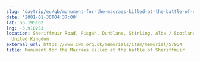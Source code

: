 ```yaml
---
slug: "daytrip/eu/gb/monument-for-the-macraes-killed-at-the-battle-of-sheriffmuir"
date: '2001-01-30T04:37:00'
lat: 56.195162
lng: -3.910253
location: Sheriffmuir Road, Pisgah, Dunblane, Stirling, Alba / Scotland, FK15 0LP,
  United Kingdom
external_url: https://www.iwm.org.uk/memorials/item/memorial/57954
title: Monument for the Macraes killed at the battle of Sheriffmuir
---
```



